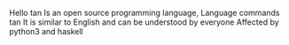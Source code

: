 Hello tan Is an open source programming language, Language commands tan It is similar to English and can be understood by everyone
Affected by
python3 and haskell

